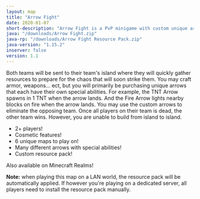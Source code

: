 ```yaml
---
layout: map
title: "Arrow Fight"
date: 2020-01-07
short-description: "Arrow Fight is a PvP minigame with custom unique arrows with special abilities that you use to shoot at the enemy team to win!"
java: "/downloads/Arrow Fight.zip"
java-rp: "/downloads/Arrow Fight Resource Pack.zip"
java-version: "1.15.2"
inserver: false
version: 1.1
---
```

Both teams will be sent to their team's island where they will quickly gather resources to prepare for the chaos that will soon strike them.
You may craft armor, weapons... ect, but you will primarily be purchasing unique arrows that each have their own special abilities. For example, the TNT Arrow spawns in 1 TNT when the arrow lands. And the Fire Arrow lights nearby blocks on fire when the arrow lands.
You may use the custom arrows to eliminate the opposing team. Once all players on their team is dead, the other team wins. However, you are unable to build from island to island.

- 2+ players!
- Cosmetic features!
- 6 unique maps to play on!
- Many different arrows with special abilities!
- Custom resource pack!

Also available on Minecraft Realms!

**Note:** when playing this map on a LAN world, the resource pack will be automatically applied.
If however you're playing on a dedicated server, all players need to install the resource pack manually.